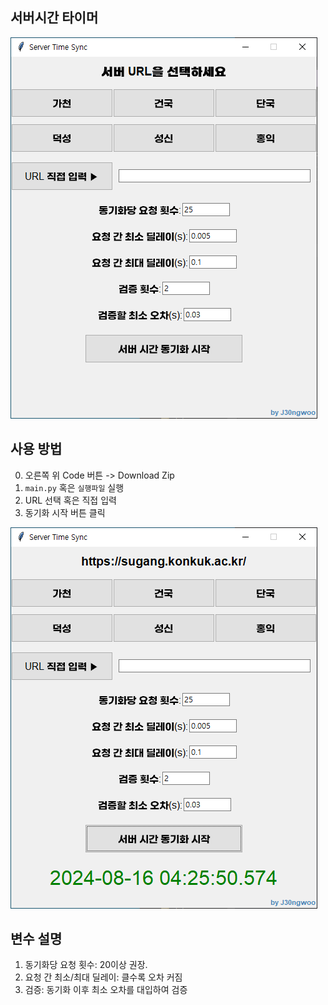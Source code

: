 ## 서버시간 타이머

![메인 화면](images/main_screen.png)

## 사용 방법

0. 오른쪽 위 Code 버튼 -> Download Zip
1. `main.py` 혹은 `실행파일` 실행
2. URL 선택 혹은 직접 입력
3. 동기화 시작 버튼 클릭

![설정 예시](images/example1.png)

## 변수 설명
1. 동기화당 요청 횟수: 20이상 권장.
2. 요청 간 최소/최대 딜레이: 클수록 오차 커짐
3. 검증: 동기화 이후 최소 오차를 대입하여 검증

